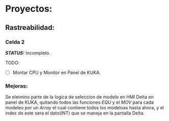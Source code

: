 # Proyectos:

## Rastreabilidad:

### Celda 2 
***STATUS:***
Incompleto.

TODO: 
- [ ] Montar CPU y Monitor en Panel de KUKA.

### Mejoras:
Se eleimino parte de la logica de seleccion de modelo en HMI Delta en panel de 
KUKA, quitando todos las funciones *EQU* y el *MOV* para cada modeleo por
un *Array* el cual contiene todos los modeloas hasta ahora, y el index de este
sera el dato(INT) que se maneja en la pantalla Delta.


